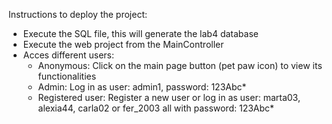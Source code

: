 Instructions to deploy the project:
- Execute the SQL file, this will generate the lab4 database
- Execute the web project from the MainController
- Acces different users:
  - Anonymous: Click on the main page button (pet paw icon) to view its functionalities
  - Admin: Log in as user: admin1, password: 123Abc*
  - Registered user: Register a new user or log in as user: marta03, alexia44, carla02 or fer_2003 all with password: 123Abc*
